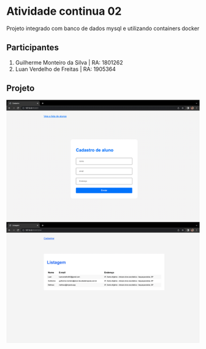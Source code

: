 # Atividade continua 02

Projeto integrado com banco de dados mysql e utilizando containers docker

## Participantes
1. Guilherme Monteiro da Silva | RA: 1801262
2. Luan Verdelho de Freitas | RA: 1905364

## Projeto

<img src="./static/img/image1.png">
<img src="./static/img/image2.png">
